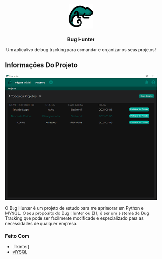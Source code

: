 <!-- PROJECT LOGO -->
<br />
<p align="center">
  <a href="https://github.com/LeonardoMeireles/Bug-Hunter">
    <img src="Assets/bh_Login.png" alt="Logo" width="80" height="80">
  </a>

  <h3 align="center">Bug Hunter</h3>

  <p align="center">
    Um aplicativo de bug tracking para comandar e organizar os seus projetos!
  </p>
</p>

<!-- ABOUT THE PROJECT -->
## Informações Do Projeto

![Bug Hunter Screen Shot][BH-screenshot]

O Bug Hunter é um projeto de estudo para me aprimorar em Python e MYSQL. O seu propósito do Bug Hunter ou BH, é ser um sistema de Bug Tracking que pode ser facilmente modificado e especializado para as necessidades de qualquer empresa.

### Feito Com
* [Tkinter]
* [MYSQL](https://www.mysql.com/)




[BH-screenshot]: Assets/Project_ScreenBH.png
